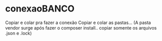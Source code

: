 # conexaoBANCO
Copiar e colar pra fazer a conexão Copiar e colar as pastas... (A pasta vendor surge após fazer o composer install.. copiar somente os arquivos .json e .lock)

